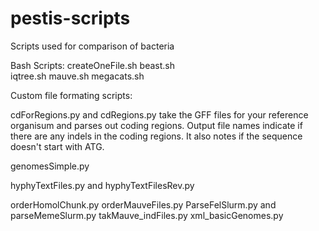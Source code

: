 # pestis-scripts
Scripts used for comparison of bacteria 

Bash Scripts:
createOneFile.sh
beast.sh  
iqtree.sh
mauve.sh
megacats.sh

Custom file formating scripts:

cdForRegions.py and cdRegions.py take the GFF files for your reference organisum and parses out coding regions. Output file names indicate if there are any indels in the coding regions. It also notes if the sequence doesn't start with ATG.


genomesSimple.py 


hyphyTextFiles.py and hyphyTextFilesRev.py

orderHomolChunk.py
orderMauveFiles.py
ParseFelSlurm.py and parseMemeSlurm.py
takMauve_indFiles.py
xml_basicGenomes.py
